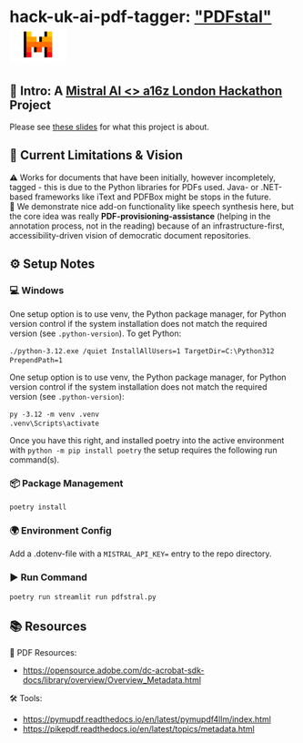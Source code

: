 # hack-uk-ai-pdf-tagger: ["PDFstal"](https://pdfstral.streamlit.app/) <img src="./mistral_logo.png" alt="Mistral Logo" width="100"/>

## 🌟 Intro: A [Mistral AI <> a16z London Hackathon](https://cerebralvalley.notion.site/Mistral-AI-a16z-London-Hackathon-Event-Details-Hackers-62cdf3e742a745aa9f4c31d20a8882af) Project

Please see [these slides](https://docs.google.com/presentation/d/18mkzttmRAo7kTcdBRxyERATSdmqt9ODidUBlRLN30Mg/edit?usp=sharing) for what this project is about.

## 🚧 Current Limitations & Vision

⚠️ Works for documents that have been initially, however incompletely, tagged - this is due to the Python libraries for PDFs used. Java- or .NET-based frameworks like iText and PDFBox might be stops in the future.  
🎯 We demonstrate nice add-on functionality like speech synthesis here, but the core idea was really **PDF-provisioning-assistance** (helping in the annotation process, not in the reading) because of an infrastructure-first, accessibility-driven vision of democratic document repositories.

## ⚙️ Setup Notes

### 💻 Windows

One setup option is to use venv, the Python package manager, for Python version control if the system installation does not match the required version (see `.python-version`). To get Python:

```
./python-3.12.exe /quiet InstallAllUsers=1 TargetDir=C:\Python312 PrependPath=1
```

One setup option is to use venv, the Python package manager, for Python version control if the system installation does not match the required version (see `.python-version`): 

```
py -3.12 -m venv .venv
.venv\Scripts\activate
```

Once you have this right, and installed poetry into the active environment with `python -m pip install poetry` the setup requires the following run command(s).

### 📦 Package Management

```
poetry install
```

### 🌍 Environment Config

Add a .dotenv-file with a `MISTRAL_API_KEY=` entry to the repo directory.

### ▶️ Run Command

```
poetry run streamlit run pdfstral.py
```

## 📚 Resources

📄 PDF Resources:

* https://opensource.adobe.com/dc-acrobat-sdk-docs/library/overview/Overview_Metadata.html

🛠️ Tools:

* https://pymupdf.readthedocs.io/en/latest/pymupdf4llm/index.html
* https://pikepdf.readthedocs.io/en/latest/topics/metadata.html